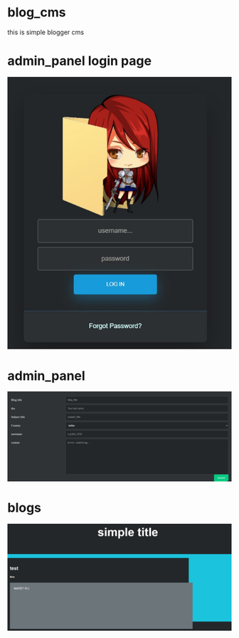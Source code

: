 # blog_cms


this is simple blogger cms 
# admin_panel login page
<img src="./images/admin_login_page.jpg">

# admin_panel
<img src="./images/admin_panel.jpg">

# blogs
<img src="./images/blogs.jpg">